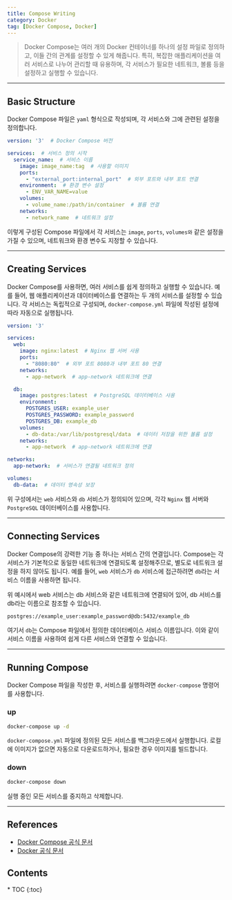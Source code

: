 ```yaml
---
title: Compose Writing
category: Docker
tag: [Docker Compose, Docker]
---
```


> Docker Compose는 여러 개의 Docker 컨테이너를 하나의 설정 파일로 정의하고, 이들 간의 관계를 설정할 수 있게 해줍니다. 특히, 복잡한 애플리케이션을 여러 서비스로 나누어 관리할 때 유용하며, 각 서비스가 필요한 네트워크, 볼륨 등을 설정하고 실행할 수 있습니다.

---

## Basic Structure
Docker Compose 파일은 `yaml` 형식으로 작성되며, 각 서비스와 그에 관련된 설정을 정의합니다. 
```yaml
version: '3'  # Docker Compose 버전

services:  # 서비스 정의 시작
  service_name:  # 서비스 이름
    image: image_name:tag  # 사용할 이미지
    ports:
      - "external_port:internal_port"  # 외부 포트와 내부 포트 연결
    environment:  # 환경 변수 설정
      - ENV_VAR_NAME=value
    volumes:
      - volume_name:/path/in/container  # 볼륨 연결
    networks:
      - network_name  # 네트워크 설정
```

이렇게 구성된 Compose 파일에서 각 서비스는 `image`, `ports`, `volumes와` 같은 설정을 가질 수 있으며, 네트워크와 환경 변수도 지정할 수 있습니다.

---

## Creating Services
Docker Compose를 사용하면, 여러 서비스를 쉽게 정의하고 실행할 수 있습니다. 
예를 들어, 웹 애플리케이션과 데이터베이스를 연결하는 두 개의 서비스를 설정할 수 있습니다. 각 서비스는 독립적으로 구성되며, `docker-compose.yml` 파일에 작성된 설정에 따라 자동으로 실행됩니다.
```yaml
version: '3'

services:
  web:
    image: nginx:latest  # Nginx 웹 서버 사용
    ports:
      - "8080:80"  # 외부 포트 8080과 내부 포트 80 연결
    networks:
      - app-network  # app-network 네트워크에 연결

  db:
    image: postgres:latest  # PostgreSQL 데이터베이스 사용
    environment:
      POSTGRES_USER: example_user
      POSTGRES_PASSWORD: example_password
      POSTGRES_DB: example_db
    volumes:
      - db-data:/var/lib/postgresql/data  # 데이터 저장을 위한 볼륨 설정
    networks:
      - app-network  # app-network 네트워크에 연결

networks:
  app-network:  # 서비스가 연결될 네트워크 정의

volumes:
  db-data:  # 데이터 영속성 보장
```

위 구성에서는 `web` 서비스와 `db` 서비스가 정의되어 있으며, 각각 `Nginx` 웹 서버와 `PostgreSQL` 데이터베이스를 사용합니다.

---

## Connecting Services
Docker Compose의 강력한 기능 중 하나는 서비스 간의 연결입니다. Compose는 각 서비스가 기본적으로 동일한 네트워크에 연결되도록 설정해주므로, 별도로 네트워크 설정을 하지 않아도 됩니다. 예를 들어, `web` 서비스가 `db` 서비스에 접근하려면 `db`라는 서비스 이름을 사용하면 됩니다.

위 예시에서 web 서비스는 db 서비스와 같은 네트워크에 연결되어 있어, db 서비스를 db라는 이름으로 참조할 수 있습니다.
```bash
postgres://example_user:example_password@db:5432/example_db
```

여기서 `db`는 Compose 파일에서 정의한 데이터베이스 서비스 이름입니다. 이와 같이 서비스 이름을 사용하여 쉽게 다른 서비스와 연결할 수 있습니다.

---

## Running Compose
Docker Compose 파일을 작성한 후, 서비스를 실행하려면 `docker-compose` 명령어를 사용합니다.

### up
```bash
docker-compose up -d
```
`docker-compose.yml` 파일에 정의된 모든 서비스를 백그라운드에서 실행합니다. 로컬에 이미지가 없으면 자동으로 다운로드하거나, 필요한 경우 이미지를 빌드합니다.

### down
```bash
docker-compose down
```
실행 중인 모든 서비스를 중지하고 삭제합니다.

---

## References
- [Docker Compose 공식 문서](https://docs.docker.com/compose/)
- [Docker 공식 문서](https://docs.docker.com/)

<nav class="post-toc" markdown="1">
  <h2>Contents</h2>
* TOC
{:toc}
</nav>
